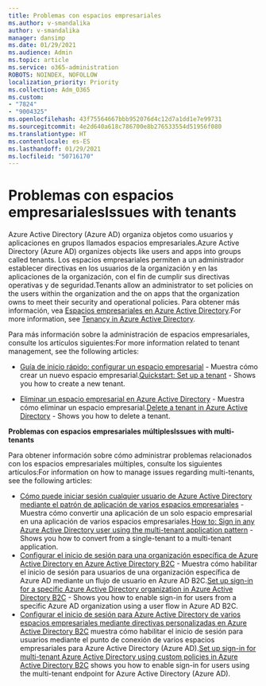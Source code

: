 ```yaml
---
title: Problemas con espacios empresariales
ms.author: v-smandalika
author: v-smandalika
manager: dansimp
ms.date: 01/29/2021
ms.audience: Admin
ms.topic: article
ms.service: o365-administration
ROBOTS: NOINDEX, NOFOLLOW
localization_priority: Priority
ms.collection: Adm_O365
ms.custom:
- "7824"
- "9004325"
ms.openlocfilehash: 43f75564667bbb952076d4c12d7a1dd1e7e99731
ms.sourcegitcommit: 4e2d640a618c786700e8b276533554d51956f080
ms.translationtype: HT
ms.contentlocale: es-ES
ms.lasthandoff: 01/29/2021
ms.locfileid: "50716170"
---
```

# <a name="issues-with-tenants"></a><span data-ttu-id="244ab-102">Problemas con espacios empresariales</span><span class="sxs-lookup"><span data-stu-id="244ab-102">Issues with tenants</span></span>

<span data-ttu-id="244ab-103">Azure Active Directory (Azure AD) organiza objetos como usuarios y aplicaciones en grupos llamados espacios empresariales.</span><span class="sxs-lookup"><span data-stu-id="244ab-103">Azure Active Directory (Azure AD) organizes objects like users and apps into groups called tenants.</span></span> <span data-ttu-id="244ab-104">Los espacios empresariales permiten a un administrador establecer directivas en los usuarios de la organización y en las aplicaciones de la organización, con el fin de cumplir sus directivas operativas y de seguridad.</span><span class="sxs-lookup"><span data-stu-id="244ab-104">Tenants allow an administrator to set policies on the users within the organization and the on apps that the organization owns to meet their security and operational policies.</span></span> <span data-ttu-id="244ab-105">Para obtener más información, vea [Espacios empresariales en Azure Active Directory](https://docs.microsoft.com/azure/active-directory/develop/single-and-multi-tenant-apps).</span><span class="sxs-lookup"><span data-stu-id="244ab-105">For more information, see [Tenancy in Azure Active Directory](https://docs.microsoft.com/azure/active-directory/develop/single-and-multi-tenant-apps).</span></span>

<span data-ttu-id="244ab-106">Para más información sobre la administración de espacios empresariales, consulte los artículos siguientes:</span><span class="sxs-lookup"><span data-stu-id="244ab-106">For more information related to tenant management, see the following articles:</span></span>

- <span data-ttu-id="244ab-107">[Guía de inicio rápido: configurar un espacio empresarial](https://docs.microsoft.com/azure/active-directory/develop/quickstart-create-new-tenant) - Muestra cómo crear un nuevo espacio empresarial.</span><span class="sxs-lookup"><span data-stu-id="244ab-107">[Quickstart: Set up a tenant](https://docs.microsoft.com/azure/active-directory/develop/quickstart-create-new-tenant) - Shows you how to create a new tenant.</span></span>

- <span data-ttu-id="244ab-108">[Eliminar un espacio empresarial en Azure Active Directory](https://docs.microsoft.com/azure/active-directory/enterprise-users/directory-delete-howto) - Muestra cómo eliminar un espacio empresarial.</span><span class="sxs-lookup"><span data-stu-id="244ab-108">[Delete a tenant in Azure Active Directory](https://docs.microsoft.com/azure/active-directory/enterprise-users/directory-delete-howto) - Shows you how to delete a tenant.</span></span>

<span data-ttu-id="244ab-109">**Problemas con espacios empresariales múltiples**</span><span class="sxs-lookup"><span data-stu-id="244ab-109">**Issues with multi-tenants**</span></span>

<span data-ttu-id="244ab-110">Para obtener información sobre cómo administrar problemas relacionados con los espacios empresariales múltiples, consulte los siguientes artículos:</span><span class="sxs-lookup"><span data-stu-id="244ab-110">For information on how to manage issues regarding multi-tenants, see the following articles:</span></span>

- <span data-ttu-id="244ab-111">[Cómo puede iniciar sesión cualquier usuario de Azure Active Directory mediante el patrón de aplicación de varios espacios empresariales](https://docs.microsoft.com/azure/active-directory/develop/howto-convert-app-to-be-multi-tenant) - Muestra cómo convertir una aplicación de un solo espacio empresarial en una aplicación de varios espacios empresariales.</span><span class="sxs-lookup"><span data-stu-id="244ab-111">[How to: Sign in any Azure Active Directory user using the multi-tenant application pattern](https://docs.microsoft.com/azure/active-directory/develop/howto-convert-app-to-be-multi-tenant) - Shows you how to convert from a single-tenant to a multi-tenant application.</span></span>
- <span data-ttu-id="244ab-112">[Configurar el inicio de sesión para una organización específica de Azure Active Directory en Azure Active Directory B2C](https://docs.microsoft.com/azure/active-directory-b2c/identity-provider-azure-ad-single-tenant?pivots=b2c-user-flow) - Muestra cómo habilitar el inicio de sesión para usuarios de una organización específica de Azure AD mediante un flujo de usuario en Azure AD B2C.</span><span class="sxs-lookup"><span data-stu-id="244ab-112">[Set up sign-in for a specific Azure Active Directory organization in Azure Active Directory B2C](https://docs.microsoft.com/azure/active-directory-b2c/identity-provider-azure-ad-single-tenant?pivots=b2c-user-flow) - Shows you how to enable sign-in for users from a specific Azure AD organization using a user flow in Azure AD B2C.</span></span>
- <span data-ttu-id="244ab-113">[Configurar el inicio de sesión para Azure Active Directory de varios espacios empresariales mediante directivas personalizadas en Azure Active Directory B2C](https://docs.microsoft.com/azure/active-directory-b2c/identity-provider-azure-ad-multi-tenant?pivots=b2c-custom-policy) muestra cómo habilitar el inicio de sesión para usuarios mediante el punto de conexión de varios espacios empresariales para Azure Active Directory (Azure AD).</span><span class="sxs-lookup"><span data-stu-id="244ab-113">[Set up sign-in for multi-tenant Azure Active Directory using custom policies in Azure Active Directory B2C](https://docs.microsoft.com/azure/active-directory-b2c/identity-provider-azure-ad-multi-tenant?pivots=b2c-custom-policy)  shows you how to enable sign-in for users using the multi-tenant endpoint for Azure Active Directory (Azure AD).</span></span>






